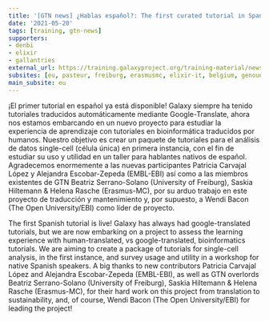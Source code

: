 ```yaml
---
title: '[GTN news] ¿Hablas español?: The first curated tutorial in Spanish!'
date: '2021-05-20'
tags: [training, gtn-news]
supporters:
- denbi
- elixir
- gallantries
external_url: https://training.galaxyproject.org/training-material/news/2021/05/20/spanish_project_begins.html
subsites: [eu, pasteur, freiburg, erasmusmc, elixir-it, belgium, genouest]
main_subsite: eu
---
```


<p>¡El primer tutorial en español ya está disponible! Galaxy siempre ha tenido tutoriales traducidos automáticamente mediante Google-Translate, ahora nos estamos embarcando en un nuevo proyecto para estudiar la experiencia de aprendizaje con tutoriales en bioinformática traducidos por humanos. Nuestro objetivo es crear un paquete de tutoriales para el análisis de datos single-cell (célula única) en primera instancia, con el fin de estudiar su uso y utilidad en un taller para hablantes nativos de español. Agradecemos enormemente a las nuevas participantes Patricia Carvajal López y Alejandra Escobar-Zepeda (EMBL-EBI) así como a las miembros existentes de GTN Beatriz Serrano-Solano (University of Freiburg), Saskia Hiltemann &amp; Helena Rasche (Erasmus-MC), por su arduo trabajo en este proyecto de traducción y mantenimiento y, por supuesto, a Wendi Bacon (The Open University/EBI) como líder de proyecto.</p>

<p>The first Spanish tutorial is live! Galaxy has always had google-translated tutorials, but we are now embarking on a project to assess the learning experience with human-translated, vs google-translated, bioinformatics tutorials. We are aiming to create a package of tutorials for single-cell analysis, in the first instance, and survey usage and utility in a workshop for native Spanish speakers. A big thanks to new contributors Patricia Carvajal López and Alejandra Escobar-Zepeda (EMBL-EBI), as well as GTN overlords Beatriz Serrano-Solano (University of Freiburg), Saskia Hiltemann &amp; Helena Rasche (Erasmus-MC), for their hard work on this project from translation to sustainability, and, of course, Wendi Bacon (The Open University/EBI) for leading the project!</p>



